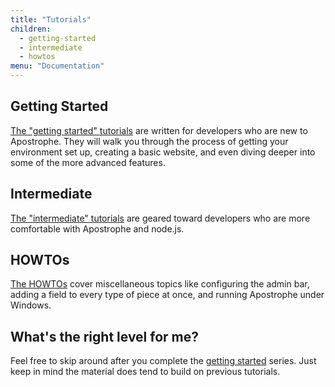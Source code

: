 ```yaml
---
title: "Tutorials"
children:
  - getting-started
  - intermediate
  - howtos
menu: "Documentation"
---
```


## Getting Started

[The "getting started" tutorials](getting-started/index.html) are written for developers who are new to Apostrophe. They will walk you through the process of getting your environment set up, creating a basic website, and even diving deeper into some of the more advanced features.

## Intermediate

[The "intermediate" tutorials](intermediate/index.html)
 are geared toward developers who are more comfortable with Apostrophe and node.js.

## HOWTOs

[The HOWTOs](howtos/index.html) cover miscellaneous topics like configuring the admin bar, adding a field to every type of piece at once, and running Apostrophe under Windows.

## What's the right level for me?

Feel free to skip around after you complete the [getting started](getting-started/index.html) series. Just keep in mind the material does tend to build on previous tutorials.
